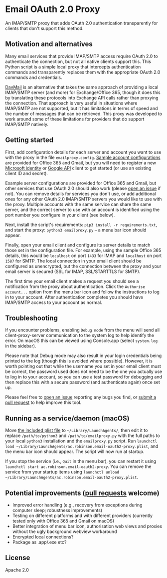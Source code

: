 # Email OAuth 2.0 Proxy
An IMAP/SMTP proxy that adds OAuth 2.0 authentication transparently for clients that don't support this method.


## Motivation and alternatives
Many email services that provide IMAP/SMTP access require OAuth 2.0 to authenticate the connection, but not all native clients support this. This Python script is a simple local proxy that intercepts authentication commands and transparently replaces them with the appropriate OAuth 2.0 commands and credentials.

[DavMail](http://davmail.sourceforge.net/) is an alternative that takes the same approach of providing a local IMAP/SMTP server (and more) for Exchange/Office 365, though it does this by translating these protocols into Exchange API calls rather than proxying the connection. That approach is very useful in situations where IMAP/SMTP are not supported, but it has limitations in terms of speed and the number of messages that can be retrieved. This proxy was developed to work around some of these limitations for providers that do support IMAP/SMTP natively.


## Getting started
First, add configuration details for each server and account you want to use with the proxy in the file `emailproxy.config`. [Sample account configurations](emailproxy.config) are provided for Office 365 and Gmail, but you will need to register a new [Microsoft identity](https://docs.microsoft.com/en-us/azure/active-directory/develop/quickstart-register-app) or [Google API](https://support.google.com/googleapi/answer/6158849) client to get started (or use an existing client ID and secret).

Example server configurations are provided for Office 365 and Gmail, but other services that use OAuth 2.0 should also work (please [open an issue](https://github.com/simonrob/email-oauth2-proxy/issues) if not). You can remove details for services you don't use, or add additional ones for any other OAuth 2.0 IMAP/SMTP servers you would like to use with the proxy. Multiple accounts with the same service can share the same server, and the correct server to use with an account is identified using the port number you configure in your client (see below).

Next, install the script's requirements: `pip3 install -r requirements.txt`, and start the proxy: `python3 emailproxy.py` – a menu bar icon should appear.

Finally, open your email client and configure its server details to match those set in the configuration file. For example, using the sample Office 365 details, this would be `localhost` on port `1433` for IMAP and `localhost` on port `1587` for SMTP. The local connection in your email client should be configured as unencrypted, but the connection between the proxy and your email server is secured (SSL for IMAP, SSL/STARTTLS for SMTP).

The first time your email client makes a request you should see a notification from the proxy about authentication. Click the `Authorise account...` option from the menu bar icon and follow the instructions to log in to your account. After authentication completes you should have IMAP/SMTP access to your account as normal.


## Troubleshooting
If you encounter problems, enabling `Debug mode` from the menu will send all client-proxy-server communication to the system log to help identify the error. On macOS this can be viewed using Console.app (select `system.log` in the sidebar).

Please note that Debug mode may also result in your login credentials being printed to the log (though this is avoided where possible). However, it is worth pointing out that while the username you set in your email client must be correct, the password used does not need to be the one you actually use to log in to your account, so you can use a test password for debugging and then replace this with a secure password (and authenticate again) once set up.

Please feel free to [open an issue](https://github.com/simonrob/email-oauth2-proxy/issues) reporting any bugs you find, or [submit a pull request](https://github.com/simonrob/email-oauth2-proxy/pulls) to help improve this tool.


## Running as a service/daemon (macOS)
Move [the included plist file](ac.robinson.email-oauth2-proxy.plist) to `~/Library/LaunchAgents/`, then edit it to replace `/path/to/python3` and `/path/to/emailproxy.py` with the full paths to your local `python3` installation and the `emailproxy.py` script. Run `launchctl load ~/Library/LaunchAgents/ac.robinson.email-oauth2-proxy.plist`, and the menu bar icon should appear. The script will now run at startup.

If you stop the service (i.e., `Quit` in the menu bar), you can restart it using `launchctl start ac.robinson.email-oauth2-proxy`. You can remove the service from your startup items using `launchctl unload ~/Library/LaunchAgents/ac.robinson.email-oauth2-proxy.plist`.


## Potential improvements ([pull requests](https://github.com/simonrob/email-oauth2-proxy/pulls) welcome)
- Improved error handling (e.g., recovery from exceptions during computer sleep; robustness improvements)
- Testing on different platforms and with different providers (currently tested only with Office 365 and Gmail on macOS)
- Better integration of menu bar icon, authorisation web views and proxies without the ugly background webview workaround
- Encrypted local connections?
- Package as .app/.exe etc?


## License
Apache 2.0
